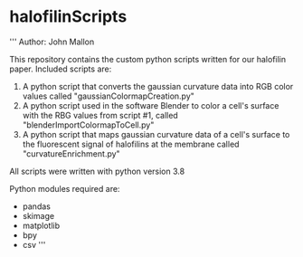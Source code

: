 # halofilinScripts

''' 
Author: John Mallon

This repository contains the custom python scripts written for our halofilin paper. Included scripts are:

1. A python script that converts the gaussian curvature data into RGB color values called "gaussianColormapCreation.py"
2. A python script used in the software Blender to color a cell's surface with the RBG values from script #1, called "blenderImportColormapToCell.py"
3. A python script that maps gaussian curvature data of a cell's surface to the fluorescent signal of halofilins at the membrane called "curvatureEnrichment.py"

All scripts were written with python version 3.8

Python modules required are:
- pandas
- skimage
- matplotlib
- bpy
- csv
'''
